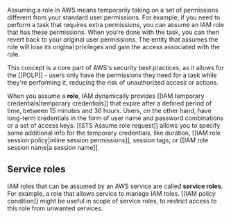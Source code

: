 Assuming a role in AWS means temporarily taking on a set of permissions different from your standard user permissions. For example, if you need to perform a task that requires extra permissions, you can assume an IAM role that has these permissions. When you're done with the task, you can then revert back to your original user permissions. The entity that assumes the role will lose its original privileges and gain the access associated with the role.

This concept is a core part of AWS's security best practices, as it allows for the [[POLP]] - users only have the permissions they need for a task while they're performing it, reducing the risk of unauthorized access or actions.

When you assume a **role**, IAM dynamically provides [[IAM temporary credentials|temporary credentials]] that expire after a defined period of time, between 15 minutes and 36 hours. Users, on the other hand, have long-term credentials in the form of user name and password combinations or a set of access keys.  [[STS Assume role request]] allows you to specify some additional info for the temporary credentials, like duration, [[IAM role session policy|inline session permissions]], session tags, or [[IAM role session name|a session name]].

## Service roles

IAM roles that can be assumed by an AWS service are called **service roles**. For example, a role that allows service to manage IAM roles. [[IAM policy condition]] might be useful in scope of service roles, to restrict access to this role from unwanted services.